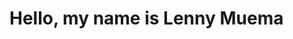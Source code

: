 <!DOCTYPE html>
<html>
<head>
    <title>Welcome</title>
</head>
<body>
    <h1>Hello, my name is Lenny Muema</h1>
</body>
</html>
